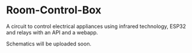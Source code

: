 # Room-Control-Box
A circuit to control electrical appliances using infrared technology, ESP32 and relays with an API and a webapp.

Schematics will be uploaded soon.
